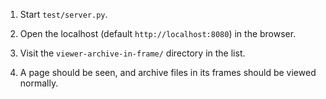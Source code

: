 1. Start `test/server.py`.

2. Open the localhost (default `http://localhost:8080`) in the browser.

3. Visit the `viewer-archive-in-frame/` directory in the list.

4. A page should be seen, and archive files in its frames should be viewed normally.
